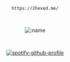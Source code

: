 <div align="center">

  <p style="text-align: center;">

```
https://2hexed.me/
```

  </p>
  
<br />

![:name](https://count.getloli.com/get/@:2hexed)

<br />

[![spotify-github-profile](https://spotify-github-profile.vercel.app/api/view?uid=l6871vs6zyzjl45ctubllclc9&cover_image=true&theme=novatorem&show_offline=true&background_color=121212&interchange=true&bar_color=53b14f&bar_color_cover=true)](https://spotify-github-profile.vercel.app/api/view?uid=l6871vs6zyzjl45ctubllclc9&redirect=true)

</div>
